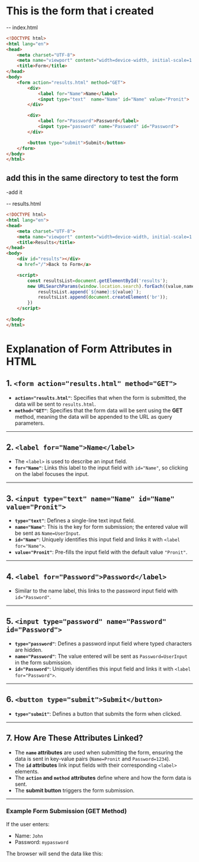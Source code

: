 # This is the form that i created 

-- index.html

```html
<!DOCTYPE html>
<html lang="en">
<head>
    <meta charset="UTF-8">
    <meta name="viewport" content="width=device-width, initial-scale=1.0">
    <title>Form</title>
</head>
<body>
    <form action="results.html" method="GET">
        <div>
            <label for="Name">Name</label>
            <input type="text"  name="Name" id="Name" value="Pronit">
        </div>

        <div>
            <label for="Password">Password</label>
            <input type="password" name="Password" id="Password">
        </div>

        <button type="submit">Submit</button>
    </form>
</body>
</html>
```

## add this in the same directory to test the form

-add it

-- results.html

```html
<!DOCTYPE html>
<html lang="en">
<head>
    <meta charset="UTF-8">
    <meta name="viewport" content="width=device-width, initial-scale=1.0">
    <title>Results</title>
</head>
<body>
    <div id="results"></div>
    <a href="/">Back to Form</a>

    <script>
        const resultsList=document.getElementById('results');
        new URLSearchParams(window.location.search).forEach((value,name)=>{
            resultsList.append(`${name}:${value}`);
            resultsList.append(document.createElement('br'));
        })
    </script>
    
</body>
</html>
```

# Explanation of Form Attributes in HTML

## 1. `<form action="results.html" method="GET">`
- **`action="results.html"`**: Specifies that when the form is submitted, the data will be sent to `results.html`.
- **`method="GET"`**: Specifies that the form data will be sent using the **GET** method, meaning the data will be appended to the URL as query parameters.

---

## 2. `<label for="Name">Name</label>`
- The `<label>` is used to describe an input field.
- **`for="Name"`**: Links this label to the input field with `id="Name"`, so clicking on the label focuses the input.

---

## 3. `<input type="text" name="Name" id="Name" value="Pronit">`
- **`type="text"`**: Defines a single-line text input field.
- **`name="Name"`**: This is the key for form submission; the entered value will be sent as `Name=UserInput`.
- **`id="Name"`**: Uniquely identifies this input field and links it with `<label for="Name">`.
- **`value="Pronit"`**: Pre-fills the input field with the default value `"Pronit"`.

---

## 4. `<label for="Password">Password</label>`
- Similar to the name label, this links to the password input field with `id="Password"`.

---

## 5. `<input type="password" name="Password" id="Password">`
- **`type="password"`**: Defines a password input field where typed characters are hidden.
- **`name="Password"`**: The value entered will be sent as `Password=UserInput` in the form submission.
- **`id="Password"`**: Uniquely identifies this input field and links it with `<label for="Password">`.

---

## 6. `<button type="submit">Submit</button>`
- **`type="submit"`**: Defines a button that submits the form when clicked.

---

## 7. How Are These Attributes Linked?
- The **`name` attributes** are used when submitting the form, ensuring the data is sent in key-value pairs (`Name=Pronit` and `Password=1234`).
- The **`id` attributes** link input fields with their corresponding `<label>` elements.
- The **`action` and `method` attributes** define where and how the form data is sent.
- The **submit button** triggers the form submission.

---

### Example Form Submission (GET Method)
If the user enters:
- Name: `John`
- Password: `mypassword`

The browser will send the data like this:

